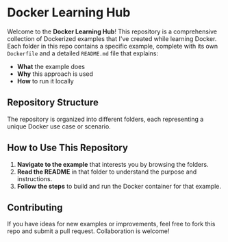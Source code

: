 # Docker Learning Hub

Welcome to the **Docker Learning Hub**! This repository is a comprehensive collection of Dockerized examples that I've created while learning Docker. Each folder in this repo contains a specific example, complete with its own `Dockerfile` and a detailed `README.md` file that explains:

- **What** the example does
- **Why** this approach is used
- **How** to run it locally


## Repository Structure

The repository is organized into different folders, each representing a unique Docker use case or scenario.


## How to Use This Repository

1. **Navigate to the example** that interests you by browsing the folders.
2. **Read the README** in that folder to understand the purpose and instructions.
3. **Follow the steps** to build and run the Docker container for that example.


## Contributing

If you have ideas for new examples or improvements, feel free to fork this repo and submit a pull request. Collaboration is welcome!

